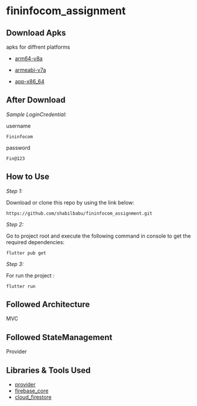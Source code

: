 # fininfocom_assignment

## Download Apks

apks for diffrent platforms

* [arm64-v8a](https://drive.google.com/file/d/1bVsJSAAcKIw1YhsPFiTkvrS5eEOI7TLy/view?usp=sharing)


* [armeabi-v7a](https://drive.google.com/file/d/113Ed6pSXfSyBIPzTHhqCikcG38v1jvPc/view?usp=sharing)


* [app-x86_64](https://drive.google.com/file/d/1_JNv25uSO44HcVqRD7YZnUj8BjGglESK/view?usp=sharing)

## After Download

*Sample LoginCredential:*

username
```
Fininfocom
```
password
```
Fin@123
```

## How to Use 

*Step 1:*

Download or clone this repo by using the link below:

```
https://github.com/shabilbabu/fininfocom_assignment.git

```


*Step 2:*


Go to project root and execute the following command in console to get the required dependencies: 

```
flutter pub get 
```


 *Step 3:*

For run the project :  
```
flutter run 
```

## Followed Architecture

MVC

## Followed StateManagement

Provider

## Libraries & Tools Used 

* [provider](https://pub.dev/packages/provider)
* [firebase_core](https://pub.dev/packages/firebase_core)
* [cloud_firestore](https://pub.dev/packages/cloud_firestore)
